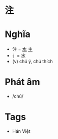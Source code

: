 # 注

# Nghĩa
* 注 = [水](水.md) [主](主.md)
* ⺡= 水
* (v) chú ý, chú thích

# Phát âm
* /chú/

# Tags
* Hán Việt


